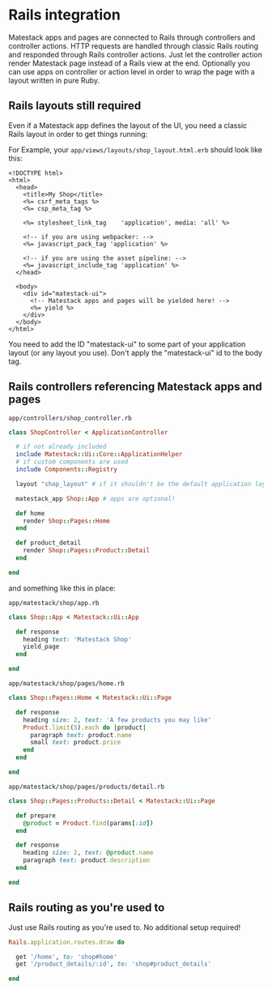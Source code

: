 # Rails integration

Matestack apps and pages are connected to Rails through controllers and controller actions. HTTP requests are handled through classic Rails routing and responded through Rails controller actions. Just let the controller action render Matestack page instead of a Rails view at the end. Optionally you can use apps on controller or action level in order to wrap the page with a layout written in pure Ruby.

## Rails layouts still required

Even if a Matestack app defines the layout of the UI, you need a classic Rails layout in order to get things running:

For Example, your `app/views/layouts/shop_layout.html.erb` should look like this:

```erb
<!DOCTYPE html>
<html>
  <head>
    <title>My Shop</title>
    <%= csrf_meta_tags %>
    <%= csp_meta_tag %>

    <%= stylesheet_link_tag    'application', media: 'all' %>

    <!-- if you are using webpacker: -->
    <%= javascript_pack_tag 'application' %>

    <!-- if you are using the asset pipeline: -->
    <%= javascript_include_tag 'application' %>
  </head>

  <body>
    <div id="matestack-ui">
      <!-- Matestack apps and pages will be yielded here! -->
      <%= yield %>
    </div>
  </body>
</html>
```
You need to add the ID "matestack-ui" to some part of your application layout (or any layout you use). Don't apply the "matestack-ui" id to the body tag.

## Rails controllers referencing Matestack apps and pages

`app/controllers/shop_controller.rb`

```ruby
class ShopController < ApplicationController

  # if not already included
  include Matestack::Ui::Core::ApplicationHelper
  # if custom components are used
  include Components::Registry

  layout "shop_layout" # if it shouldn't be the default application layout

  matestack_app Shop::App # apps are optional!

  def home
    render Shop::Pages::Home
  end

  def product_detail
    render Shop::Pages::Product::Detail
  end

end
```

and something like this in place:

`app/matestack/shop/app.rb`

```ruby
class Shop::App < Matestack::Ui::App

  def response
    heading text: 'Matestack Shop'
    yield_page
  end

end
```

`app/matestack/shop/pages/home.rb`

```ruby
class Shop::Pages::Home < Matestack::Ui::Page

  def response
    heading size: 2, text: 'A few products you may like'
    Product.limit(5).each do |product|
      paragraph text: product.name
      small text: product.price
    end
  end

end
```

`app/matestack/shop/pages/products/detail.rb`

```ruby
class Shop::Pages::Products::Detail < Matestack::Ui::Page

  def prepare
    @product = Product.find(params[:id])
  end

  def response
    heading size: 2, text: @product.name
    paragraph text: product.description
  end

end
```

## Rails routing as you're used to

Just use Rails routing as you're used to. No additional setup required!

```ruby
Rails.application.routes.draw do

  get '/home', to: 'shop#home'
  get '/product_details/:id', to: 'shop#product_details'

end
```
